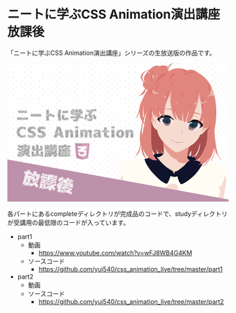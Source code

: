 # ニートに学ぶCSS Animation演出講座 放課後
「ニートに学ぶCSS Animation演出講座」シリーズの生放送版の作品です。

![poster](./poster.png)

各パートにあるcompleteディレクトリが完成品のコードで、studyディレクトリが受講用の最低限のコードが入っています。

- part1
  - 動画
    - <https://www.youtube.com/watch?v=wFJ8WB4G4KM>
  - ソースコード
    - <https://github.com/yui540/css_animation_live/tree/master/part1>
- part2
  - 動画
  - ソースコード
    - <https://github.com/yui540/css_animation_live/tree/master/part2>
